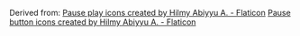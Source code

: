 Derived from:
<a href="https://www.flaticon.com/free-icons/pause-play" title="pause play icons">Pause play icons created by Hilmy Abiyyu A. - Flaticon</a>
<a href="https://www.flaticon.com/free-icons/pause-button" title="pause button icons">Pause button icons created by Hilmy Abiyyu A. - Flaticon</a>